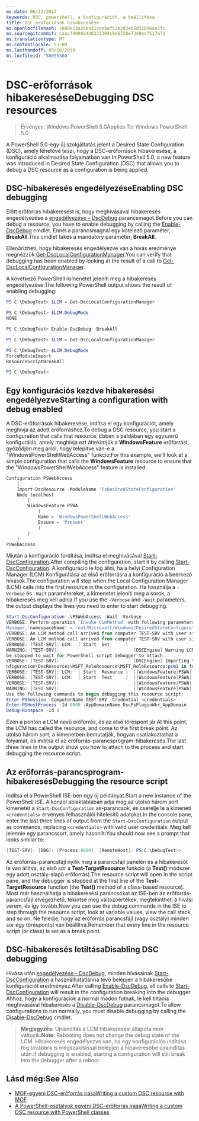```yaml
---
ms.date: 06/12/2017
keywords: DSC, powershell, a konfigurációt, a beállítása
title: DSC-erőforrások hibakeresése
ms.openlocfilehash: c088e13a25ba31ceebaf52b2d24b5d32b96ae2fc
ms.sourcegitcommit: caac7d098a448232304c9d6728e7340ec7517a71
ms.translationtype: MT
ms.contentlocale: hu-HU
ms.lasthandoff: 03/16/2019
ms.locfileid: "58055580"
---
```

# <a name="debugging-dsc-resources"></a><span data-ttu-id="e6119-103">DSC-erőforrások hibakeresése</span><span class="sxs-lookup"><span data-stu-id="e6119-103">Debugging DSC resources</span></span>

> <span data-ttu-id="e6119-104">Érvényes: Windows PowerShell 5.0</span><span class="sxs-lookup"><span data-stu-id="e6119-104">Applies To: Windows PowerShell 5.0</span></span>

<span data-ttu-id="e6119-105">A PowerShell 5.0-egy új szolgáltatás jelent a Desired State Configuration (DSC), amely lehetővé teszi, hogy a DSC-erőforrások hibakeresése, a konfiguráció alkalmazása folyamatban van.</span><span class="sxs-lookup"><span data-stu-id="e6119-105">In PowerShell 5.0, a new feature was introduced in Desired State Configuration (DSC) that allows you to debug a DSC resource as a configuration is being applied.</span></span>

## <a name="enabling-dsc-debugging"></a><span data-ttu-id="e6119-106">DSC-hibakeresés engedélyezése</span><span class="sxs-lookup"><span data-stu-id="e6119-106">Enabling DSC debugging</span></span>
<span data-ttu-id="e6119-107">Előtt erőforrás hibakeresést is, hogy meghívásával hibakeresés engedélyezése a [engedélyezése – DscDebug](/powershell/module/PSDesiredStateConfiguration/Enable-DscDebug) parancsmagot.</span><span class="sxs-lookup"><span data-stu-id="e6119-107">Before you can debug a resource, you have to enable debugging by calling the [Enable-DscDebug](/powershell/module/PSDesiredStateConfiguration/Enable-DscDebug) cmdlet.</span></span>
<span data-ttu-id="e6119-108">Ennél a parancsmagnál egy kötelező paraméter, **BreakAll**.</span><span class="sxs-lookup"><span data-stu-id="e6119-108">This cmdlet takes a mandatory parameter, **BreakAll**.</span></span>

<span data-ttu-id="e6119-109">Ellenőrizheti, hogy hibakeresés engedélyezve van a hívás eredménye megnézzük [Get-DscLocalConfigurationManager](/powershell/module/PSDesiredStateConfiguration/Get-DscLocalConfigurationManager).</span><span class="sxs-lookup"><span data-stu-id="e6119-109">You can verify that debugging has been enabled by looking at the result of a call to [Get-DscLocalConfigurationManager](/powershell/module/PSDesiredStateConfiguration/Get-DscLocalConfigurationManager).</span></span>

<span data-ttu-id="e6119-110">A következő PowerShell-kimenetet jeleníti meg a hibakeresés engedélyezése:</span><span class="sxs-lookup"><span data-stu-id="e6119-110">The following PowerShell output shows the result of enabling debugging:</span></span>


```powershell
PS C:\DebugTest> $LCM = Get-DscLocalConfigurationManager

PS C:\DebugTest> $LCM.DebugMode
NONE

PS C:\DebugTest> Enable-DscDebug -BreakAll

PS C:\DebugTest> $LCM = Get-DscLocalConfigurationManager

PS C:\DebugTest> $LCM.DebugMode
ForceModuleImport
ResourceScriptBreakAll

PS C:\DebugTest>
```


## <a name="starting-a-configuration-with-debug-enabled"></a><span data-ttu-id="e6119-111">Egy konfigurációs kezdve hibakeresési engedélyezve</span><span class="sxs-lookup"><span data-stu-id="e6119-111">Starting a configuration with debug enabled</span></span>
<span data-ttu-id="e6119-112">A DSC-erőforrások hibakeresése, indítsa el egy konfigurációt, amely meghívja az adott erőforráshoz.</span><span class="sxs-lookup"><span data-stu-id="e6119-112">To debug a DSC resource, you start a configuration that calls that resource.</span></span>
<span data-ttu-id="e6119-113">Ebben a példában egy egyszerű konfigurálás, amely meghívja ezt áttekintjük a **WindowsFeature** erőforrást, győződjön meg arról, hogy telepítve van-e a "WindowsPowerShellWebAccess" funkció:</span><span class="sxs-lookup"><span data-stu-id="e6119-113">For this example, we'll look at a simple configuration that calls the **WindowsFeature** resource to ensure that the "WindowsPowerShellWebAccess" feature is installed:</span></span>

```powershell
Configuration PSWebAccess
    {
    Import-DscResource -ModuleName 'PsDesiredStateConfiguration'
    Node localhost
        {
        WindowsFeature PSWA
            {
            Name = 'WindowsPowerShellWebAccess'
            Ensure = 'Present'
            }
        }
    }
PSWebAccess
```
<span data-ttu-id="e6119-114">Miután a konfiguráció fordítása, indítsa el meghívásával [Start-DscConfiguration](/powershell/module/psdesiredstateconfiguration/start-dscconfiguration).</span><span class="sxs-lookup"><span data-stu-id="e6119-114">After compiling the configuration, start it by calling [Start-DscConfiguration](/powershell/module/psdesiredstateconfiguration/start-dscconfiguration).</span></span>
<span data-ttu-id="e6119-115">A konfiguráció le fog állni, ha a helyi Configuration Manager (LCM) Konfigurálása az első erőforrásra a konfiguráció a beérkező hívások.</span><span class="sxs-lookup"><span data-stu-id="e6119-115">The configuration will stop when the Local Configuration Manager (LCM) calls into the first resource in the configuration.</span></span>
<span data-ttu-id="e6119-116">Ha használja a `-Verbose` és `-Wait` paramétereket, a kimenetet jeleníti meg a sorok, a hibakeresés meg kell adnia.</span><span class="sxs-lookup"><span data-stu-id="e6119-116">If you use the `-Verbose` and `-Wait` parameters, the output displays the lines you need to enter to start debugging.</span></span>

```powershell
Start-DscConfiguration .\PSWebAccess -Wait -Verbose
VERBOSE: Perform operation 'Invoke CimMethod' with following parameters, ''methodName' = SendConfigurationApply,'className' = MSFT_DSCLocalConfiguration
Manager,'namespaceName' = root/Microsoft/Windows/DesiredStateConfiguration'.
VERBOSE: An LCM method call arrived from computer TEST-SRV with user sid S-1-5-21-2127521184-1604012920-1887927527-108583.
VERBOSE: An LCM method call arrived from computer TEST-SRV with user sid S-1-5-21-2127521184-1604012920-1887927527-108583.
VERBOSE: [TEST-SRV]: LCM:  [ Start  Set      ]
WARNING: [TEST-SRV]:                            [DSCEngine] Warning LCM is in Debug 'ResourceScriptBreakAll' mode.  Resource script processing will
be stopped to wait for PowerShell script debugger to attach.
VERBOSE: [TEST-SRV]:                            [DSCEngine] Importing the module C:\WINDOWS\system32\WindowsPowerShell\v1.0\Modules\PSDesiredStateCo
nfiguration\DscResources\MSFT_RoleResource\MSFT_RoleResource.psm1 in force mode.
VERBOSE: [TEST-SRV]: LCM:  [ Start  Resource ]  [[WindowsFeature]PSWA]
VERBOSE: [TEST-SRV]: LCM:  [ Start  Test     ]  [[WindowsFeature]PSWA]
VERBOSE: [TEST-SRV]:                            [[WindowsFeature]PSWA] Importing the module MSFT_RoleResource in force mode.
WARNING: [TEST-SRV]:                            [[WindowsFeature]PSWA] Resource is waiting for PowerShell script debugger to attach.
Use the following commands to begin debugging this resource script:
Enter-PSSession -ComputerName TEST-SRV -Credential <credentials>
Enter-PSHostProcess -Id 9000 -AppDomainName DscPsPluginWkr_AppDomain
Debug-Runspace -Id 9
```
<span data-ttu-id="e6119-117">Ezen a ponton a LCM nevű erőforrás, és az első töréspont jár.</span><span class="sxs-lookup"><span data-stu-id="e6119-117">At this point, the LCM has called the resource, and come to the first break point.</span></span>
<span data-ttu-id="e6119-118">Az utolsó három sort, a kimenetben bemutatják, hogyan csatlakoztathat a folyamat, és indítsa el az erőforrás-parancsprogram-hibakeresés.</span><span class="sxs-lookup"><span data-stu-id="e6119-118">The last three lines in the output show you how to attach to the process and start debugging the resource script.</span></span>

## <a name="debugging-the-resource-script"></a><span data-ttu-id="e6119-119">Az erőforrás-parancsprogram-hibakeresés</span><span class="sxs-lookup"><span data-stu-id="e6119-119">Debugging the resource script</span></span>

<span data-ttu-id="e6119-120">Indítsa el a PowerShell ISE-ben egy új példányát.</span><span class="sxs-lookup"><span data-stu-id="e6119-120">Start a new instance of the PowerShell ISE.</span></span>
<span data-ttu-id="e6119-121">A konzol ablaktáblában adja meg az utolsó három sort kimenetét a `Start-DscConfiguration` as-parancsok, és cserélje le a kimeneti `<credentials>` érvényes felhasználói hitelesítő adatokat.</span><span class="sxs-lookup"><span data-stu-id="e6119-121">In the console pane, enter the last three lines of output from the `Start-DscConfiguration` output as commands, replacing `<credentials>` with valid user credentials.</span></span>
<span data-ttu-id="e6119-122">Meg kell jelennie egy parancssort, amely hasonlít:</span><span class="sxs-lookup"><span data-stu-id="e6119-122">You should now see a prompt that looks similar to:</span></span>

```powershell
[TEST-SRV]: [DBG]: [Process:9000]: [RemoteHost]: PS C:\DebugTest>>
```

<span data-ttu-id="e6119-123">Az erőforrás-parancsfájl nyílik meg a parancsfájl panelen és a hibakeresőt le van állítva, az első sor a **Test-TargetResource** funkció (a **Test()** módszer egy adott osztály-alapú erőforrás).</span><span class="sxs-lookup"><span data-stu-id="e6119-123">The resource script will open in the script pane, and the debugger is stopped at the first line of the **Test-TargetResource** function (the **Test()** method of a class-based resource).</span></span>
<span data-ttu-id="e6119-124">Most már használhatja a hibakeresési parancsokat az ISE-ben az erőforrás-parancsfájl elvégezhető, tekintse meg változóértékek, megtekintheti a hívási verem, és így tovább.</span><span class="sxs-lookup"><span data-stu-id="e6119-124">Now you can use the debug commands in the ISE to step through the resource script, look at variable values, view the call stack, and so on.</span></span> <span data-ttu-id="e6119-125">Ne feledje, hogy az erőforrás parancsfájl (vagy osztály) minden sor egy töréspontot van beállítva.</span><span class="sxs-lookup"><span data-stu-id="e6119-125">Remember that every line in the resource script (or class) is set as a break point.</span></span>

## <a name="disabling-dsc-debugging"></a><span data-ttu-id="e6119-126">DSC-hibakeresés letiltása</span><span class="sxs-lookup"><span data-stu-id="e6119-126">Disabling DSC debugging</span></span>

<span data-ttu-id="e6119-127">Hívása után [engedélyezése – DscDebug](/powershell/module/PSDesiredStateConfiguration/Enable-DscDebug), minden hívásainak [Start-DscConfiguration](/powershell/module/psdesiredstateconfiguration/start-dscconfiguration) a használhatatlanná tévő belépjen a hibakeresőbe konfigurációt eredményez.</span><span class="sxs-lookup"><span data-stu-id="e6119-127">After calling [Enable-DscDebug](/powershell/module/PSDesiredStateConfiguration/Enable-DscDebug), all calls to [Start-DscConfiguration](/powershell/module/psdesiredstateconfiguration/start-dscconfiguration) will result in the configuration breaking into the debugger.</span></span> <span data-ttu-id="e6119-128">Ahhoz, hogy a konfigurációk a normál módon futnak, le kell tiltania meghívásával hibakeresés a [Disable-DscDebug](/powershell/module/PSDesiredStateConfiguration/Disable-DscDebug) parancsmagot.</span><span class="sxs-lookup"><span data-stu-id="e6119-128">To allow configurations to run normally, you must disable debugging by calling the [Disable-DscDebug](/powershell/module/PSDesiredStateConfiguration/Disable-DscDebug) cmdlet.</span></span>

><span data-ttu-id="e6119-129">**Megjegyzés:** Újraindítás a LCM hibakeresési állapota nem változik.</span><span class="sxs-lookup"><span data-stu-id="e6119-129">**Note:** Rebooting does not change the debug state of the LCM.</span></span> <span data-ttu-id="e6119-130">Hibakeresés engedélyezve van, ha egy konfigurációs indítása fog továbbra is megszakítással belépjen a hibakeresőbe újraindítás után.</span><span class="sxs-lookup"><span data-stu-id="e6119-130">If debugging is enabled, starting a configuration will still break into the debugger after a reboot.</span></span>

## <a name="see-also"></a><span data-ttu-id="e6119-131">Lásd még:</span><span class="sxs-lookup"><span data-stu-id="e6119-131">See Also</span></span>

- [<span data-ttu-id="e6119-132">MOF-egyéni DSC-erőforrás írása</span><span class="sxs-lookup"><span data-stu-id="e6119-132">Writing a custom DSC resource with MOF</span></span>](../resources/authoringResourceMOF.md)
- [<span data-ttu-id="e6119-133">A PowerShell-osztályok egyéni DSC-erőforrás írása</span><span class="sxs-lookup"><span data-stu-id="e6119-133">Writing a custom DSC resource with PowerShell classes</span></span>](../resources/authoringResourceClass.md)
